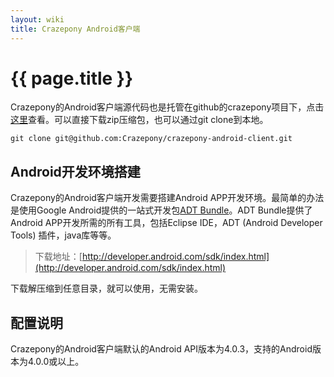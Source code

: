 ```yaml
---
layout: wiki
title: Crazepony Android客户端
---
```


# {{ page.title }}

Crazepony的Android客户端源代码也是托管在github的crazepony项目下，点击[这里](https://github.com/Crazepony/crazepony-android-client)查看。可以直接下载zip压缩包，也可以通过git clone到本地。

```
git clone git@github.com:Crazepony/crazepony-android-client.git

```

## Android开发环境搭建
Crazepony的Android客户端开发需要搭建Android APP开发环境。最简单的办法是使用Google Android提供的一站式开发包[ADT Bundle](http://developer.android.com/sdk/index.html)。ADT Bundle提供了Android APP开发所需的所有工具，包括Eclipse IDE，ADT (Android Developer Tools) 插件，java库等等。

> 下载地址：[http://developer.android.com/sdk/index.html](http://developer.android.com/sdk/index.html)


下载解压缩到任意目录，就可以使用，无需安装。

## 配置说明

Crazepony的Android客户端默认的Android API版本为4.0.3，支持的Android版本为4.0.0或以上。
